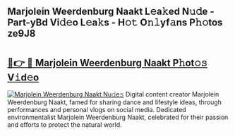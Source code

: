 ## Marjolein Weerdenburg Naakt L𝚎a𝚔ed N𝚞𝚍e - Part-yBd Vi𝚍𝚎o L𝚎a𝚔s - H𝚘𝚝 O𝚗𝚕yf𝚊ns P𝚑𝚘tos ze9J8

# <h2><a href="http://kfdhaj.oniu.top/?m=Marjolein+Weerdenburg+Naakt">🔗👉 🔴 Marjolein Weerdenburg Naakt P𝚑ot𝚘𝚜 V𝚒d𝚎o</a></h2>

[![Marjolein Weerdenburg Naakt Nu𝚍e𝚜](https://i.imgur.com/0qMVB7G.gif)](http://kfdhaj.oniu.top/?m=Marjolein+Weerdenburg+Naakt)
Digital content creator Marjolein Weerdenburg Naakt, famed for sharing dance and lifestyle ideas, through performances and personal vlogs on social media. Dedicated environmentalist Marjolein Weerdenburg Naakt, celebrated for their passion and efforts to protect the natural world.  
